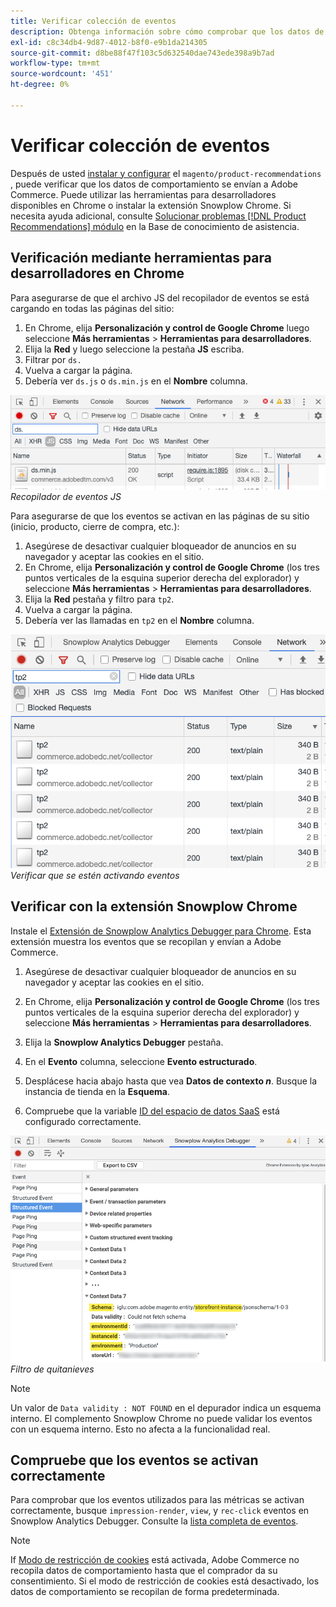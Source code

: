 ```yaml
---
title: Verificar colección de eventos
description: Obtenga información sobre cómo comprobar que los datos de comportamiento se envían a Adobe Commerce.
exl-id: c8c34db4-9d87-4012-b8f0-e9b1da214305
source-git-commit: d8be88f47f103c5d632540dae743ede398a9b7ad
workflow-type: tm+mt
source-wordcount: '451'
ht-degree: 0%

---
```


# Verificar colección de eventos

Después de usted [instalar y configurar](install-configure.md) el `magento/product-recommendations` , puede verificar que los datos de comportamiento se envían a Adobe Commerce. Puede utilizar las herramientas para desarrolladores disponibles en Chrome o instalar la extensión Snowplow Chrome. Si necesita ayuda adicional, consulte [Solucionar problemas [!DNL Product Recommendations] módulo](https://experienceleague.adobe.com/docs/commerce-knowledge-base/kb/troubleshooting/miscellaneous/troubleshoot-product-recommendations-module-in-magento-commerce.html) en la Base de conocimiento de asistencia.

## Verificación mediante herramientas para desarrolladores en Chrome

Para asegurarse de que el archivo JS del recopilador de eventos se está cargando en todas las páginas del sitio:

1. En Chrome, elija **Personalización y control de Google Chrome** luego seleccione **Más herramientas** > **Herramientas para desarrolladores**.
1. Elija la **Red** y luego seleccione la pestaña **JS** escriba.
1. Filtrar por `ds.`
1. Vuelva a cargar la página.
1. Debería ver `ds.js` o `ds.min.js` en el **Nombre** columna.

![Recopilador de eventos JS](assets/filter-ds.png)
_Recopilador de eventos JS_

Para asegurarse de que los eventos se activan en las páginas de su sitio (inicio, producto, cierre de compra, etc.):

1. Asegúrese de desactivar cualquier bloqueador de anuncios en su navegador y aceptar las cookies en el sitio.
1. En Chrome, elija **Personalización y control de Google Chrome** (los tres puntos verticales de la esquina superior derecha del explorador) y seleccione **Más herramientas** > **Herramientas para desarrolladores**.
1. Elija la **Red** pestaña y filtro para `tp2`.
1. Vuelva a cargar la página.
1. Debería ver las llamadas en `tp2` en el **Nombre** columna.

![Activación de eventos](assets/filter-tp2.png)
_Verificar que se estén activando eventos_

## Verificar con la extensión Snowplow Chrome

Instale el [Extensión de Snowplow Analytics Debugger para Chrome](https://chrome.google.com/webstore/detail/snowplow-analytics-debugg/jbnlcgeengmijcghameodeaenefieedm). Esta extensión muestra los eventos que se recopilan y envían a Adobe Commerce.

1. Asegúrese de desactivar cualquier bloqueador de anuncios en su navegador y aceptar las cookies en el sitio.

1. En Chrome, elija **Personalización y control de Google Chrome** (los tres puntos verticales de la esquina superior derecha del explorador) y seleccione **Más herramientas** > **Herramientas para desarrolladores**.

1. Elija la **Snowplow Analytics Debugger** pestaña.

1. En el **Evento** columna, seleccione **Evento estructurado**.

1. Desplácese hacia abajo hasta que vea **Datos de contexto _n_**. Busque la instancia de tienda en la **Esquema**.

1. Compruebe que la variable [ID del espacio de datos SaaS](https://experienceleague.adobe.com/docs/commerce-admin/config/services/saas.html) está configurado correctamente.

![Snowplow, filtro](assets/snowplow-filter.png)
_Filtro de quitanieves_

>[!NOTE]
>
> Un valor de `Data validity : NOT FOUND` en el depurador indica un esquema interno. El complemento Snowplow Chrome no puede validar los eventos con un esquema interno. Esto no afecta a la funcionalidad real.

## Compruebe que los eventos se activan correctamente

Para comprobar que los eventos utilizados para las métricas se activan correctamente, busque `impression-render`, `view`, y `rec-click` eventos en Snowplow Analytics Debugger. Consulte la [lista completa de eventos](https://experienceleague.adobe.com/docs/commerce-merchant-services/product-recommendations/developer/events.html).

>[!NOTE]
>
> If [Modo de restricción de cookies](https://experienceleague.adobe.com/docs/commerce-admin/start/compliance/privacy/compliance-cookie-law.html) está activada, Adobe Commerce no recopila datos de comportamiento hasta que el comprador da su consentimiento. Si el modo de restricción de cookies está desactivado, los datos de comportamiento se recopilan de forma predeterminada.
